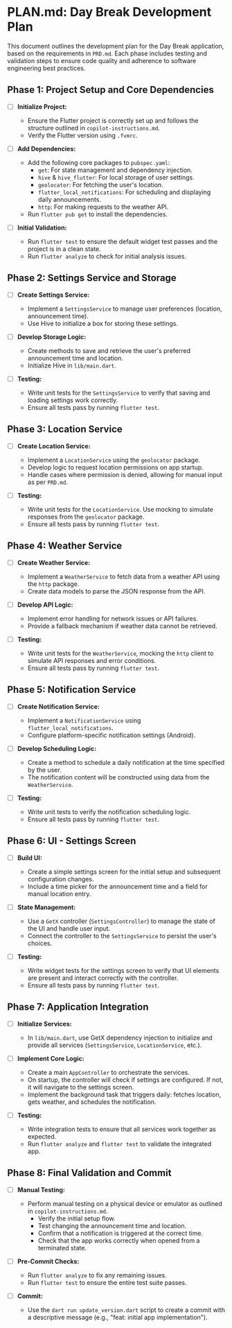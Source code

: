 # PLAN.md: Day Break Development Plan

This document outlines the development plan for the Day Break application, based on the requirements in `PRD.md`. Each phase includes testing and validation steps to ensure code quality and adherence to software engineering best practices.

## Phase 1: Project Setup and Core Dependencies

- [ ] **Initialize Project:**
   * Ensure the Flutter project is correctly set up and follows the structure outlined in `copilot-instructions.md`.
   * Verify the Flutter version using `.fvmrc`.

- [ ] **Add Dependencies:**
   * Add the following core packages to `pubspec.yaml`:
     * `get`: For state management and dependency injection.
     * `hive` & `hive_flutter`: For local storage of user settings.
     * `geolocator`: For fetching the user's location.
     * `flutter_local_notifications`: For scheduling and displaying daily announcements.
     * `http`: For making requests to the weather API.
   * Run `flutter pub get` to install the dependencies.

- [ ] **Initial Validation:**
   * Run `flutter test` to ensure the default widget test passes and the project is in a clean state.
   * Run `flutter analyze` to check for initial analysis issues.

## Phase 2: Settings Service and Storage

- [ ] **Create Settings Service:**
   * Implement a `SettingsService` to manage user preferences (location, announcement time).
   * Use Hive to initialize a box for storing these settings.

- [ ] **Develop Storage Logic:**
   * Create methods to save and retrieve the user's preferred announcement time and location.
   * Initialize Hive in `lib/main.dart`.

- [ ] **Testing:**
   * Write unit tests for the `SettingsService` to verify that saving and loading settings work correctly.
   * Ensure all tests pass by running `flutter test`.

## Phase 3: Location Service

- [ ] **Create Location Service:**
   * Implement a `LocationService` using the `geolocator` package.
   * Develop logic to request location permissions on app startup.
   * Handle cases where permission is denied, allowing for manual input as per `PRD.md`.

- [ ] **Testing:**
   * Write unit tests for the `LocationService`. Use mocking to simulate responses from the `geolocator` package.
   * Ensure all tests pass by running `flutter test`.

## Phase 4: Weather Service

- [ ] **Create Weather Service:**
   * Implement a `WeatherService` to fetch data from a weather API using the `http` package.
   * Create data models to parse the JSON response from the API.

- [ ] **Develop API Logic:**
   * Implement error handling for network issues or API failures.
   * Provide a fallback mechanism if weather data cannot be retrieved.

- [ ] **Testing:**
   * Write unit tests for the `WeatherService`, mocking the `http` client to simulate API responses and error conditions.
   * Ensure all tests pass by running `flutter test`.

## Phase 5: Notification Service

- [ ] **Create Notification Service:**
   * Implement a `NotificationService` using `flutter_local_notifications`.
   * Configure platform-specific notification settings (Android).

- [ ] **Develop Scheduling Logic:**
   * Create a method to schedule a daily notification at the time specified by the user.
   * The notification content will be constructed using data from the `WeatherService`.

- [ ] **Testing:**
   * Write unit tests to verify the notification scheduling logic.
   * Ensure all tests pass by running `flutter test`.

## Phase 6: UI - Settings Screen

- [ ] **Build UI:**
   * Create a simple settings screen for the initial setup and subsequent configuration changes.
   * Include a time picker for the announcement time and a field for manual location entry.

- [ ] **State Management:**
   * Use a `GetX` controller (`SettingsController`) to manage the state of the UI and handle user input.
   * Connect the controller to the `SettingsService` to persist the user's choices.

- [ ] **Testing:**
   * Write widget tests for the settings screen to verify that UI elements are present and interact correctly with the controller.
   * Ensure all tests pass by running `flutter test`.

## Phase 7: Application Integration

- [ ] **Initialize Services:**
   * In `lib/main.dart`, use GetX dependency injection to initialize and provide all services (`SettingsService`, `LocationService`, etc.).

- [ ] **Implement Core Logic:**
   * Create a main `AppController` to orchestrate the services.
   * On startup, the controller will check if settings are configured. If not, it will navigate to the settings screen.
   * Implement the background task that triggers daily: fetches location, gets weather, and schedules the notification.

- [ ] **Testing:**
   * Write integration tests to ensure that all services work together as expected.
   * Run `flutter analyze` and `flutter test` to validate the integrated app.

## Phase 8: Final Validation and Commit

- [ ] **Manual Testing:**
   * Perform manual testing on a physical device or emulator as outlined in `copilot-instructions.md`.
     * Verify the initial setup flow.
     * Test changing the announcement time and location.
     * Confirm that a notification is triggered at the correct time.
     * Check that the app works correctly when opened from a terminated state.

- [ ] **Pre-Commit Checks:**
   * Run `flutter analyze` to fix any remaining issues.
   * Run `flutter test` to ensure the entire test suite passes.

- [ ] **Commit:**
   * Use the `dart run update_version.dart` script to create a commit with a descriptive message (e.g., "feat: initial app implementation").
